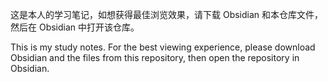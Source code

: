 这是本人的学习笔记，如想获得最佳浏览效果，请下载 Obsidian 和本仓库文件，然后在 Obsidian 中打开该仓库。

This is my study notes. For the best viewing experience, please download Obsidian and the files from this repository, then open the repository in Obsidian. 

